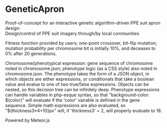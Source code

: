 GeneticApron
============

Proof-of-concept for an interactive genetic algorithm-driven PPE suit apron design:  
Design/control of PPE suit imagery through/by local communities  

Fitness function provided by users; one-point crossover, bit-flip mutation; mutation probability per chromosome bit is initially 10%, and deceases to 0% after 20 generations.  

Chromosome/phenotypical expression: gene sequence of chromosome noted in chromosome.json; phenotype logic (as a CSS style) also noted in chromosome.json. The phenotype takes the form of a JSON object, in which objects are either expressions, or conditionals that take a boolean value and evalue to one of two true/false expressions. Objects can be nested, so this decision tree can be infinitely deep. Phenotype expressions can handle variables in php-esque syntax, so that "background-color: ${color}" will evaluate if the 'color' vairable is defined in the gene sequence. Simple math expressions are also evaluated, so "${thickness3*4+10}px" will, if 'thickness3' = 2, will properly evaluate to 18.

Powered by Meteor.js

